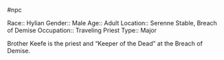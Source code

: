 #npc 

Race:: Hylian
Gender:: Male
Age:: Adult
Location:: Serenne Stable, Breach of Demise
Occupation:: Traveling Priest
Type:: Major

Brother Keefe is the priest and “Keeper of the Dead” at the Breach of Demise.
